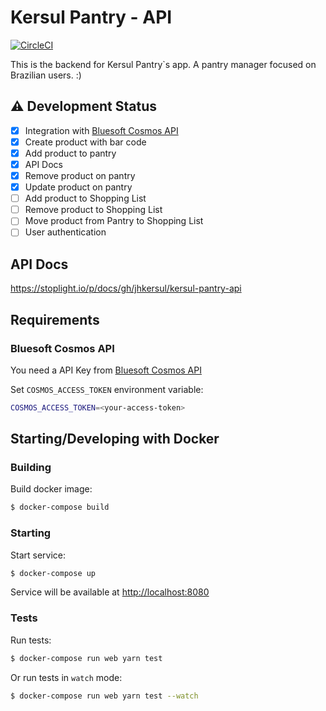 # Kersul Pantry - API
[![CircleCI](https://circleci.com/gh/jhkersul/kersul-pantry-api.svg?style=svg)](https://circleci.com/gh/jhkersul/kersul-pantry-api)

This is the backend for Kersul Pantry`s app. A pantry manager focused on Brazilian users. :)

## :warning: **Development Status**

- [X] Integration with [Bluesoft Cosmos API](https://cosmos.bluesoft.com.br/api)
- [X] Create product with bar code
- [X] Add product to pantry
- [X] API Docs
- [X] Remove product on pantry 
- [X] Update product on pantry 
- [ ] Add product to Shopping List
- [ ] Remove product to Shopping List
- [ ] Move product from Pantry to Shopping List
- [ ] User authentication

## API Docs

https://stoplight.io/p/docs/gh/jhkersul/kersul-pantry-api

## Requirements

### Bluesoft Cosmos API

You need a API Key from [Bluesoft Cosmos API](https://cosmos.bluesoft.com.br/api)

Set `COSMOS_ACCESS_TOKEN` environment variable:

```bash
COSMOS_ACCESS_TOKEN=<your-access-token>
```

## Starting/Developing with Docker

### Building

Build docker image:

```bash
$ docker-compose build
```

### Starting

Start service:

```bash
$ docker-compose up
```

Service will be available at [http://localhost:8080](http://localhost:8080)

### Tests

Run tests:

```bash
$ docker-compose run web yarn test
```

Or run tests in `watch` mode:

```bash
$ docker-compose run web yarn test --watch
```
